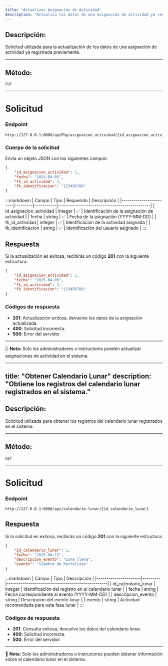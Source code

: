 ```yaml
---
title: "Actualizar Asignación de Actividad"
description: "Actualiza los datos de una asignación de actividad ya registrada en el sistema."
---
```


## Descripción:
Solicitud utilizada para la actualización de los datos de una asignación de actividad ya registrada previamente.

---

## Método: 
```
PUT
```
---

# **Solicitud**

### **Endpoint**
```
http://127.0.0.1:8000/apiPhp/asignacion_actividad/{id_asignacion_actividad}
```

### **Cuerpo de la solicitud**
Envía un objeto JSON con los siguientes campos:

```json
{
    "id_asignacion_actividad": 1,
    "fecha": "2025-04-05",
    "fk_id_actividad": 2,
    "fk_identificacion": "123456789"
}
```

:::markdown
| Campo                  | Tipo    | Requerido | Descripción                                  |
|------------------------|---------|-----------|----------------------------------------------|
| id_asignacion_actividad | integer | ✅       | Identificación de la asignación de actividad |
| fecha                 | string  | ✅       | Fecha de la asignación (YYYY-MM-DD)         |
| fk_id_actividad       | integer | ✅       | Identificación de la actividad asignada     |
| fk_identificacion     | string  | ✅       | Identificación del usuario asignado         |
:::

## **Respuesta**

Si la actualización es exitosa, recibirás un código **201** con la siguiente estructura:

```json
{
    "id_asignacion_actividad": 1,
    "fecha": "2025-04-05",
    "fk_id_actividad": 2,
    "fk_identificacion": "123456789"
}
```

### **Códigos de respuesta**
- **201**: Actualización exitosa, devuelve los datos de la asignación actualizada.
- **400**: Solicitud incorrecta.
- **500**: Error del servidor.

---

🗄 **Nota:** Solo los administradores o instructores pueden actualizar asignaciones de actividad en el sistema.

---

title: "Obtener Calendario Lunar"
description: "Obtiene los registros del calendario lunar registrados en el sistema."
---

## Descripción:
Solicitud utilizada para obtener los registros del calendario lunar registrados en el sistema.

---

## Método: 
```
GET
```
---

# **Solicitud**

### **Endpoint**
```
http://127.0.0.1:8000/api/calendario-lunar/{id_calendario_lunar}
```

## **Respuesta**

Si la solicitud es exitosa, recibirás un código **201** con la siguiente estructura:

```json
{
    "id_calendario_lunar": 1,
    "fecha": "2025-04-15",
    "descripcion_evento": "Luna llena",
    "evento": "Siembra de hortalizas"
}
```

:::markdown
| Campo                | Tipo    | Descripción                                      |
|----------------------|---------|--------------------------------------------------|
| id_calendario_lunar | integer | Identificación del registro en el calendario lunar |
| fecha              | string  | Fecha correspondiente al evento (YYYY-MM-DD)     |
| descripcion_evento | string  | Descripción del evento lunar                      |
| evento             | string  | Actividad recomendada para esta fase lunar       |
:::

### **Códigos de respuesta**
- **201**: Consulta exitosa, devuelve los datos del calendario lunar.
- **400**: Solicitud incorrecta.
- **500**: Error del servidor.

---

📄 **Nota:** Solo los administradores o instructores pueden obtener información sobre el calendario lunar en el sistema.

